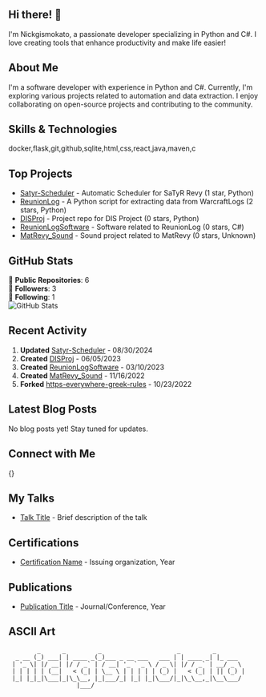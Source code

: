 ## Hi there! 👋

I'm Nickgismokato, a passionate developer specializing in Python and C#. I love creating tools that enhance productivity and make life easier!

## About Me

I'm a software developer with experience in Python and C#. Currently, I'm exploring various projects related to automation and data extraction. I enjoy collaborating on open-source projects and contributing to the community.

## Skills & Technologies

docker,flask,git,github,sqlite,html,css,react,java,maven,c

## Top Projects

- [Satyr-Scheduler](https://github.com/nickgismokato/Satyr-Scheduler) - Automatic Scheduler for SaTyR Revy (1 star, Python)
- [ReunionLog](https://github.com/nickgismokato/ReunionLog) - A Python script for extracting data from WarcraftLogs (2 stars, Python)
- [DISProj](https://github.com/nickgismokato/DISProj) - Project repo for DIS Project (0 stars, Python)
- [ReunionLogSoftware](https://github.com/nickgismokato/ReunionLogSoftware) - Software related to ReunionLog (0 stars, C#)
- [MatRevy_Sound](https://github.com/nickgismokato/MatRevy_Sound) - Sound project related to MatRevy (0 stars, Unknown)

## GitHub Stats

🌟 **Public Repositories**: 6  
👥 **Followers**: 3  
🔗 **Following**: 1  
![GitHub Stats](https://github-readme-stats.vercel.app/api?username=nickgismokato&show_icons=true&theme=radical)

## Recent Activity

1. **Updated** [Satyr-Scheduler](https://github.com/nickgismokato/Satyr-Scheduler) - 08/30/2024  
2. **Created** [DISProj](https://github.com/nickgismokato/DISProj) - 06/05/2023  
3. **Created** [ReunionLogSoftware](https://github.com/nickgismokato/ReunionLogSoftware) - 03/10/2023  
4. **Created** [MatRevy_Sound](https://github.com/nickgismokato/MatRevy_Sound) - 11/16/2022  
5. **Forked** [https-everywhere-greek-rules](https://github.com/nickgismokato/https-everywhere-greek-rules) - 10/23/2022

## Latest Blog Posts

No blog posts yet! Stay tuned for updates.

## Connect with Me

{}

## My Talks

- [Talk Title](link-to-talk) - Brief description of the talk

## Certifications

- [Certification Name](link-to-certificate) - Issuing organization, Year

## Publications

- [Publication Title](link-to-publication) - Journal/Conference, Year

## ASCII Art

```
        _      _         _                     _         _        
  _ __ (_) ___| | ____ _(_)___ _ __ ___   ___ | | ____ _| |_ ___  
 | '_ \| |/ __| |/ / _` | / __| '_ ` _ \ / _ \| |/ / _` | __/ _ \ 
 | | | | | (__|   < (_| | \__ \ | | | | | (_) |   < (_| | || (_) |
 |_| |_|_|\___|_|\_\__, |_|___/_| |_| |_|\___/|_|\_\__,_|\__\___/ 
                   |___/                                          
```

<!--
**nickgismokato/nickgismokato** is a ✨ _special_ ✨ repository because its `README.md` (this file) appears on your GitHub profile.

Here are some ideas to get you started:

- 🔭 I’m currently working on ...
- 🌱 I’m currently learning ...
- 👯 I’m looking to collaborate on ...
- 🤔 I’m looking for help with ...
- 💬 Ask me about ...
- 📫 How to reach me: ...
- 😄 Pronouns: ...
- ⚡ Fun fact: ...
-->
